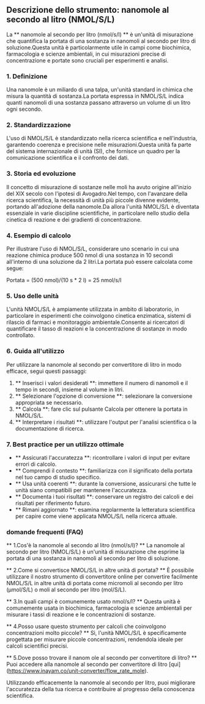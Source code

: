 ## Descrizione dello strumento: nanomole al secondo al litro (NMOL/S/L)

La ** nanomole al secondo per litro (nmol/s/l) ** è un'unità di misurazione che quantifica la portata di una sostanza in nanomoli al secondo per litro di soluzione.Questa unità è particolarmente utile in campi come biochimica, farmacologia e scienze ambientali, in cui misurazioni precise di concentrazione e portate sono cruciali per esperimenti e analisi.

### 1. Definizione
Una nanomole è un miliardo di una talpa, un'unità standard in chimica che misura la quantità di sostanza.La portata espressa in NMOL/S/L indica quanti nanomoli di una sostanza passano attraverso un volume di un litro ogni secondo.

### 2. Standardizzazione
L'uso di NMOL/S/L è standardizzato nella ricerca scientifica e nell'industria, garantendo coerenza e precisione nelle misurazioni.Questa unità fa parte del sistema internazionale di unità (SI), che fornisce un quadro per la comunicazione scientifica e il confronto dei dati.

### 3. Storia ed evoluzione
Il concetto di misurazione di sostanze nelle moli ha avuto origine all'inizio del XIX secolo con l'ipotesi di Avogadro.Nel tempo, con l'avanzare della ricerca scientifica, la necessità di unità più piccole divenne evidente, portando all'adozione della nanomole.Da allora l'unità NMOL/S/L è diventata essenziale in varie discipline scientifiche, in particolare nello studio della cinetica di reazione e dei gradienti di concentrazione.

### 4. Esempio di calcolo
Per illustrare l'uso di NMOL/S/L, considerare uno scenario in cui una reazione chimica produce 500 nmol di una sostanza in 10 secondi all'interno di una soluzione da 2 litri.La portata può essere calcolata come segue:

Portata = (500 nmol)/(10 s * 2 l) = 25 nmol/s/l

### 5. Uso delle unità
L'unità NMOL/S/L è ampiamente utilizzata in ambito di laboratorio, in particolare in esperimenti che coinvolgono cinetica enzimatica, sistemi di rilascio di farmaci e monitoraggio ambientale.Consente ai ricercatori di quantificare il tasso di reazioni e la concentrazione di sostanze in modo controllato.

### 6. Guida all'utilizzo
Per utilizzare la nanomole al secondo per convertitore di litro in modo efficace, segui questi passaggi:
1. ** Inserisci i valori desiderati **: immettere il numero di nanomoli e il tempo in secondi, insieme al volume in litri.
2. ** Selezionare l'opzione di conversione **: selezionare la conversione appropriata se necessario.
3. ** Calcola **: fare clic sul pulsante Calcola per ottenere la portata in NMOL/S/L.
4. ** Interpretare i risultati **: utilizzare l'output per l'analisi scientifica o la documentazione di ricerca.

### 7. Best practice per un utilizzo ottimale
- ** Assicurati l'accuratezza **: ricontrollare i valori di input per evitare errori di calcolo.
- ** Comprendi il contesto **: familiarizza con il significato della portata nel tuo campo di studio specifico.
- ** Usa unità coerenti **: durante la conversione, assicurarsi che tutte le unità siano compatibili per mantenere l'accuratezza.
- ** Documenta i tuoi risultati **: conservare un registro dei calcoli e dei risultati per riferimento futuro.
- ** Rimani aggiornato **: esamina regolarmente la letteratura scientifica per capire come viene applicata NMOL/S/L nella ricerca attuale.

### domande frequenti (FAQ)

** 1.Cos'è la nanomole al secondo al litro (nmol/s/l)? **
La nanomole al secondo per litro (NMOL/S/L) è un'unità di misurazione che esprime la portata di una sostanza in nanomoli al secondo per litro di soluzione.

** 2.Come si convertisce NMOL/S/L in altre unità di portata? **
È possibile utilizzare il nostro strumento di convertitore online per convertire facilmente NMOL/S/L in altre unità di portata come micromoli al secondo per litro (µmol/S/L) o moli al secondo per litro (mol/S/L).

** 3.In quali campi è comunemente usato nmol/s/l? **
Questa unità è comunemente usata in biochimica, farmacologia e scienze ambientali per misurare i tassi di reazione e le concentrazioni di sostanze.

** 4.Posso usare questo strumento per calcoli che coinvolgono concentrazioni molto piccole? **
Sì, l'unità NMOL/S/L è specificamente progettata per misurare piccole concentrazioni, rendendola ideale per calcoli scientifici precisi.

** 5.Dove posso trovare il nanom ole al secondo per convertitore di litro? **
Puoi accedere alla nanomole al secondo per convertitore di litro [qui] (https://www.inayam.co/unit-converter/flow_rate_mole).

Utilizzando efficacemente la nanomole al secondo per litro, puoi migliorare l'accuratezza della tua ricerca e contribuire al progresso della conoscenza scientifica.